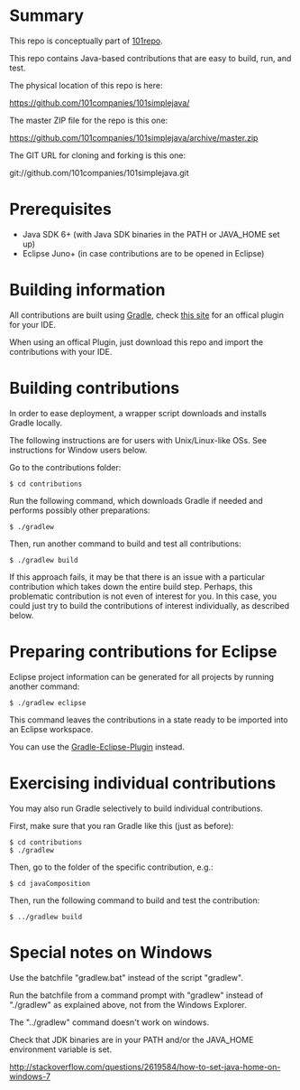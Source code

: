 # Summary

This repo is conceptually part of [101repo](http://101companies.org/wiki/101companies:Repository).

This repo contains Java-based contributions that are easy to build, run, and test.

The physical location of this repo is here:

https://github.com/101companies/101simplejava/

The master ZIP file for the repo is this one:

https://github.com/101companies/101simplejava/archive/master.zip

The GIT URL for cloning and forking is this one:

git://github.com/101companies/101simplejava.git

# Prerequisites

* Java SDK 6+ (with Java SDK binaries in the PATH or JAVA_HOME set up)
* Eclipse Juno+ (in case contributions are to be opened in Eclipse)

# Building information

All contributions are built using [Gradle](www.gradle.org), check [this site](http://www.gradle.org/tooling) for an offical plugin for your IDE. 

When using an offical Plugin, just download this repo and import the contributions with your IDE.

# Building contributions

In order to ease deployment, a wrapper script downloads and installs Gradle locally.

The following instructions are for users with Unix/Linux-like OSs. See instructions for Window users below. 

Go to the contributions folder:

    $ cd contributions

Run the following command, which downloads Gradle if needed and performs possibly other preparations:

    $ ./gradlew

Then, run another command to build and test all contributions:

    $ ./gradlew build

If this approach fails, it may be that there is an issue with a particular contribution which takes down the entire build step. Perhaps, this problematic contribution is not even of interest for you. In this case, you could just try to build the contributions of interest individually, as described below.
    
# Preparing contributions for Eclipse

Eclipse project information can be generated for all projects by running another command:

    $ ./gradlew eclipse

This command leaves the contributions in a state ready to be imported into an Eclipse workspace.

You can use the [Gradle-Eclipse-Plugin](https://github.com/spring-projects/eclipse-integration-gradle/) instead.

# Exercising individual contributions

You may also run Gradle selectively to build individual contributions.

First, make sure that you ran Gradle like this (just as before):

    $ cd contributions
    $ ./gradlew

Then, go to the folder of the specific contribution, e.g.:

    $ cd javaComposition

Then, run the following command to build and test the contribution:

    $ ../gradlew build

# Special notes on Windows

Use the batchfile "gradlew.bat" instead of the script "gradlew".

Run the batchfile from a command prompt with "gradlew" instead of "./gradlew" as explained above, not from the Windows Explorer.

The "../gradlew" command doesn't work on windows.

Check that JDK binaries are in your PATH and/or the JAVA_HOME environment variable is set.

http://stackoverflow.com/questions/2619584/how-to-set-java-home-on-windows-7
